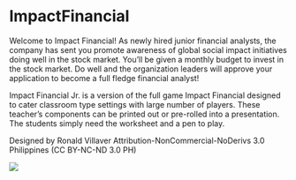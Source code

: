 # ImpactFinancial
Welcome to Impact Financial! As newly hired junior financial analysts, the company has sent you promote awareness of global social impact initiatives doing well in the stock market. You’ll be given a monthly budget to invest in the stock market. Do well and the organization leaders will approve your application to become a full fledge financial analyst!

Impact Financial Jr. is a version of the full game Impact Financial designed to cater classroom type settings with large number of players. These teacher’s components can be printed out or pre-rolled into a presentation. The students simply need the worksheet and a pen to play.

Designed by Ronald Villaver 
Attribution-NonCommercial-NoDerivs 3.0 Philippines (CC BY-NC-ND 3.0 PH)

![](https://raw.githubusercontent.com/rvillaver/ImpactFinancialJunior/master/Impact%20Financial%20Guide.jpg)
